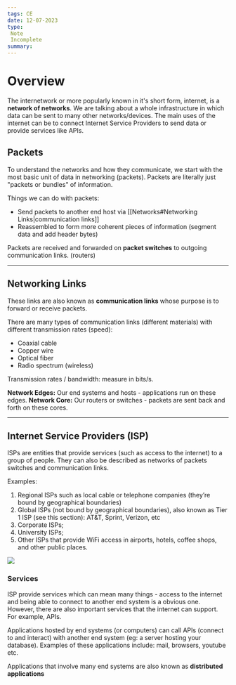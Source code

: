 ```yaml
---
tags: CE
date: 12-07-2023
type: 
 Note
 Incomplete
summary: 
---
```


# Overview

The internetwork or more popularly known in it's short form, internet, is a **network of networks**. We are talking about a whole infrastructure in which data can be sent to many other networks/devices. The main uses of the internet can be to connect Internet Service Providers to send data or provide services like APIs.

## Packets

To understand the networks and how they communicate, we start with the most basic unit of data in networking (packets). Packets are literally just "packets or bundles" of information. 

Things we can do with packets:
- Send packets to another end host via [[Networks#Networking Links|communication links]] 
- Reassembled to form more coherent pieces of information (segment data and add header bytes)

Packets are received and forwarded on **packet switches** to outgoing communication links. (routers)

---

## Networking Links

These links are also known as **communication links** whose purpose is to forward or receive packets.

There are many types of communication links (different materials) with different transmission rates (speed):
- Coaxial cable
- Copper wire
- Optical fiber
- Radio spectrum (wireless)

Transmission rates / bandwidth: measure in bits/s.

**Network Edges:** Our end systems and hosts - applications run on these edges.
**Network Core:** Our routers or switches - packets are sent back and forth on these cores.

---

## Internet Service Providers (ISP)

ISPs are entities that provide services (such as access to the internet) to a group of people. They can also be described as networks of packets switches and communication links. 

Examples:
1. Regional ISPs such as local cable or telephone companies (they’re bound by geographical boundaries)
2. Global ISPs (not bound by geographical boundaries), also known as Tier 1 ISP (see this section): AT&T, Sprint, Verizon, etc
3. Corporate ISPs; 
4. University ISPs; 
5. Other ISPs that provide WiFi access in airports, hotels, coffee shops, and other public places.

![](https://lh5.googleusercontent.com/GQ1q2u6rzzNf3hXSlXh0sQwjAVX9RX9iKkAJTZDg1PR2I6PYBYMQDH7Te81aMcQaAqvuUFlgH0yUYtmZ-mU-WNYwpEtfTzSO0VgokpErmXOfggVlc6RFVk70vBAH2s5Sp8U0CoUcU1WZSbQzZBQdwA)

### Services

ISP provide services which can mean many things - access to the internet and being able to connect to another end system is a obvious one. However, there are also important services that the internet can support. For example, APIs.

Applications hosted by end systems (or computers) can call APIs (connect to and interact) with another end system (eg: a server hosting your database). Examples of these applications include: mail, browsers, youtube etc.

Applications that involve many end systems are also known as **distributed applications**

